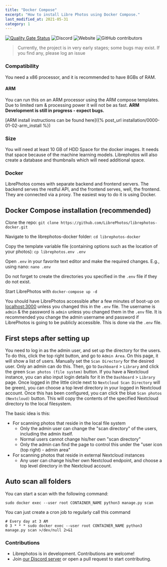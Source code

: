 ```yaml
---
title: "Docker Compose"
excerpt: "How to install Libre Photos using Docker Compose."
last_modified_at: 2021-05-31
category: 1
---
```


[![Quality Gate Status](https://sonarcloud.io/api/project_badges/measure?project=LibrePhotos_ownphotos&metric=alert_status)](https://sonarcloud.io/dashboard?id=LibrePhotos_ownphotos) ![Discord](https://img.shields.io/discord/784619049208250388?style=plastic) ![Website](https://img.shields.io/website?down_color=lightgrey&down_message=offline&style=plastic&up_color=blue&up_message=online&url=https%3A%2F%2Flibrephotos.com) ![GitHub contributors](https://img.shields.io/github/contributors/librephotos/librephotos?style=plastic)

> Currently, the project is in very early stages; some bugs may exist. If you find any, please log an issue

### Compatibility

You need a x86 processor, and it is recommended to have 8GBs of RAM.

#### ARM

You can run this on an ARM processor using the ARM compose templates. Due to limited ram & processing power it will not
be as fast. __ARM Development is still in progress - expect bugs.__

[ARM install instructions can be found here]({% post_url installation/0000-01-02-arm_install %})

### Size

You will need at least 10 GB of HDD Space for the docker images. It needs that space because of the machine learning
models. Librephotos will also create a database and thumbnails which will need additional space.

### Docker

LibrePhotos comes with separate backend and frontend
servers. The backend serves the restful API, and the frontend serves, well,
the frontend. They are connected via a proxy.
The easiest way to do it is using Docker.

## Docker Compose installation (recommended)

Clone the repo: `git clone https://github.com/LibrePhotos/librephotos-docker.git`

Navigate to the librephotos-docker folder: `cd librephotos-docker`

Copy the template variable file (containing options such as the location of your photos): `cp librephotos.env .env`

Open `.env` in your favorite text editor and make the required changes. E.g., using nano: `nano .env`

Do not forget to create the directories you specified in the `.env` file if they do not exist.

Start LibrePhotos with `docker-compose up -d`

You should have LibrePhotos accessible after a few minutes of boot-up on [localhost:3000](http://localhost:3000) 
unless you changed this in the `.env` file.  The username is `admin` & the password is `admin` unless you changed them in the `.env` file.
It is recommended you change the admin username and password if LibrePhotos is going to be publicly accessible. This is done via the `.env` file.

## First steps after setting up

You need to log in as the admin user, and set up the directory for the users. To do this, click the top right button,
and go to `Admin Area`. On this page, it will show a list of users. Manually set the `Scan Directory` for the desired
user. Only an admin can do this. Then, go to `Dashboard` > `Library` and click the green `Scan photos (file system)`
button. If you have a Nextcloud instance, you can also input login details for it in the `Dashboard` > `Library` page.
Once logged in (the little circle next to `Nextcloud Scan Directory` will be green), you can choose a top level
directory in your logged in Nextcloud account. Once this has been configured, you can click the blue `Scan photos
(Nextcloud)` button. This will copy the contents of the specified Nextcloud directory to the local filesystem.

The basic idea is this:

- For scanning photos that reside in the local file system
  - Only the admin user can change the "scan directory" of the users, including the admin itself.
  - Normal users cannot change his/her own "scan directory"
  - Only the admin can find the page to control this under the "user icon (top right) - admin area"
- For scanning photos that reside in external Nextcloud instances
  - Any user can change his/her own Nextcloud endpoint, and choose a top level directory in the Nextcloud account.

## Auto scan all folders

You can start a scan with the following command: 
~~~
sudo docker exec --user root CONTAINER_NAME python3 manage.py scan
~~~
You can just create a cron job to regularly call this command
~~~
# Every day at 3 AM
0 3 * * * sudo docker exec --user root CONTAINER_NAME python3 manage.py scan >/dev/null 2>&1
~~~

### Contributions

- Librephotos is in development. Contributions are welcome!
- Join [our Discord server](https://discord.gg/xwRvtSDGWb) or open a pull request to start contributing.

